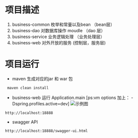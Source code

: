 # 项目描述
1. business-common 枚举和常量以及bean （bean层） 
1. business-dao 对数据库操作 moudle   （dao 层）
1. business-service 业务逻辑处理      （业务处理层）
1. business-web 对外开放的服务         (控制层，服务层)

# 项目运行
* maven 生成对应的jar 和 war 包 
```$xslt
 maven clean install
```
* business-web 运行 Application.main [ps:vm options 加上： -Dspring.profiles.active=dev]
![示例图](http://7xo6kd.com1.z0.glb.clouddn.com/upload-ueditor-image-20170711-1499756378710052966.png)
```$xslt
http://localhost:18888
```
* swagger API
```$xslt
http://localhost:18888/swagger-ui.html
```